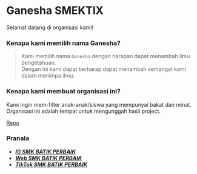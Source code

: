 # Ganesha SMEKTIX

Selamat datang di organisasi kami!

### Kenapa kami memilih nama Ganesha?
> Kami memilih nama `Ganesha` dengan harapan dapat menambah ilmu pengetahuan. <br>
> Dengan ini kami dapat berharap dapat menambah semangat kami dalam menimpa ilmu.

### Kenapa kami membuat organisasi ini? ###
Kami ingin mem-filter anak-anak/siswa yang mempunyai bakat dan minat. <br>
Organisasi ini adalah tempat untuk mengunggah hasil project.

[Repo](https://github.com/orgs/ganesha-smektix/repositories)

### Pranala
- [***IG SMK BATIK PERBAIK***](https://www.instagram.com/smkbatik.official/)
- [***Web SMK BATIK PERBAIK***](https://www.smkbatikperbaik.sch.id/)
- [***TikTok SMK BATIK PERBAIK***](https://www.tiktok.com/@smk.batik.perbaik)
